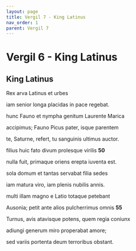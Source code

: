 ```yaml
---
layout: page
title: Vergil 7 - King Latinus
nav_order: 1
parent: Vergil 7
---
```


# Vergil 6 - King Latinus

## King Latinus



Rex arva Latinus et urbes

iam senior longa placidas in pace regebat.

hunc Fauno et nympha genitum Laurente Marica

accipimus; Fauno Picus pater, isque parentem

te, Saturne, refert, tu sanguinis ultimus auctor.

filius huic fato divum prolesque virilis               **50**

nulla fuit, primaque oriens erepta iuventa est.

sola domum et tantas servabat filia sedes

iam matura viro, iam plenis nubilis annis.

multi illam magno e Latio totaque petebant

Ausonia; petit ante alios pulcherrimus omnis                **55**

Turnus, avis atavisque potens, quem regia coniunx

adiungi generum miro properabat amore;

sed variis portenta deum terroribus obstant.
